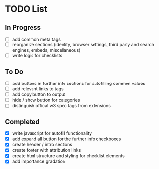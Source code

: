 # TODO List

## In Progress
- [ ] add common meta tags
- [ ] reorganize sections (identity, browser settings, third party and search engines, embeds, miscellaneous)
- [ ] write logic for checklists

## To Do
- [ ] add buttons in further info sections for autofilling common values
- [ ] add relevant links to tags
- [ ] add copy button to output
- [ ] hide / show button for categories
- [ ] distinguish offical w3 spec tags from extensions

## Completed
- [x] write javascript for autofill functionality
- [x] add expand all button for the further info checkboxes
- [x] create header / intro sections
- [x] create footer with attribution links
- [x] create html structure and styling for checklist elements
- [x] add importance gradation